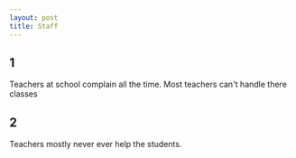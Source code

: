 ```yaml
---
layout: post
title: Staff
---
```


## 1 
Teachers at school complain all the time. Most teachers can't handle there classes 
## 2
Teachers mostly never ever help the students. 
